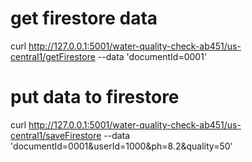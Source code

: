 # get firestore data
curl http://127.0.0.1:5001/water-quality-check-ab451/us-central1/getFirestore --data 'documentId=0001'

# put data to firestore
curl http://127.0.0.1:5001/water-quality-check-ab451/us-central1/saveFirestore --data 'documentId=0001&userId=1000&ph=8.2&quality=50'